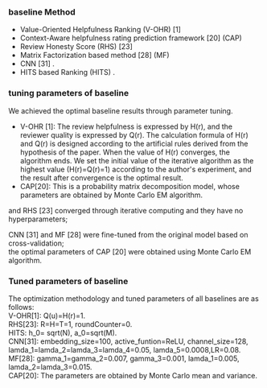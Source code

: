 ### baseline Method
* Value-Oriented Helpfulness Ranking (V-OHR) [1]  
* Context-Aware helpfulness rating prediction framework [20] (CAP) 
* Review Honesty Score (RHS) [23]    
* Matrix Factorization based method [28] (MF) 
* CNN [31] .  
* HITS based Ranking (HITS) . 

### tuning parameters of baseline
We achieved the optimal baseline results through parameter tuning.   
* V-OHR [1]: The review helpfulness is expressed by H(r), and the reviewer quality is expressed by Q(r). The calculation formula of H(r) and Q(r) is designed according to the artificial rules derived from the hypothesis of the paper. When the value of H(r) converges, the algorithm ends. We set the initial value of the iterative algorithm as the highest value (H(r)=Q(r)=1) according to the author's experiment, and the result after convergence is the optimal result.  
* CAP[20]: This is a probability matrix decomposition model, whose parameters are obtained by Monte Carlo EM algorithm. 



and RHS [23] converged through iterative computing and they have no hyperparameters;   


CNN [31] and MF [28] were fine-tuned from the original model based on cross-validation;   
the optimal parameters of CAP [20] were obtained using Monte Carlo EM algorithm.  

### Tuned parameters of baseline
The optimization methodology and tuned parameters of all baselines are as follows:  
V-OHR[1]: Q(u)=H(r)=1.  
RHS[23]: R=H=T=1, roundCounter=0.  
HITS: h_0= sqrt(N), a_0=sqrt(M).  
CNN[31]: embedding_size=100, active_funtion=ReLU, channel_size=128, lamda_1=lamda_2=lamda_3=lamda_4=0.05, lamda_5=0.0008,LR=0.08.  
MF[28]: gamma_1=gamma_2=0.007, gamma_3=0.001, lamda_1=0.005, lamda_2=lamda_3=0.015.  
CAP[20]: The parameters are obtained by Monte Carlo mean and variance.  
